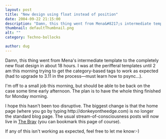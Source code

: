 ```yaml
---
layout: post
title: "New design using float instead of position"
date: 2004-09-22 21:15:00
description: "Damn, this thing went from Mena&#8217;s intermediate template to the completely new float design in about 18 hours. I was at the perifferal templates until 2 am this morning trying to get the category-based tags to work as expected (had&#8230;"
thumbnail: defaultThumbnail.png
alt: ""
category: Techno-bollocks

author: dug
---
```


<p>Damn, this thing went from Mena's intermediate template to the completely new float design in about 18 hours. I was at the perifferal templates until 2 am this morning trying to get the category-based tags to work as expected (had to upgrade to 3.11 in the process&#8212;must learn how to psync&#8230;).</p>

<p>I'm off to a small job this morning, but should be able to be back on the case some time early afternoon. The plan is to have the whole thing finished for Monday morning.</p>

<p>I hope this hasn't been too disruptive. The biggest change is that the home page (where you go by typing http://donkeyontheedge.com) is no longer the standard blog page. The usual stream-of-consciousness posts will now live in <a href="http://www.donkeyontheedge.com/bray.html">The Bray</a> (you can bookmark this page of course).</p>

<p>If any of this isn't working as expected, feel free to let me know:-)</p>
